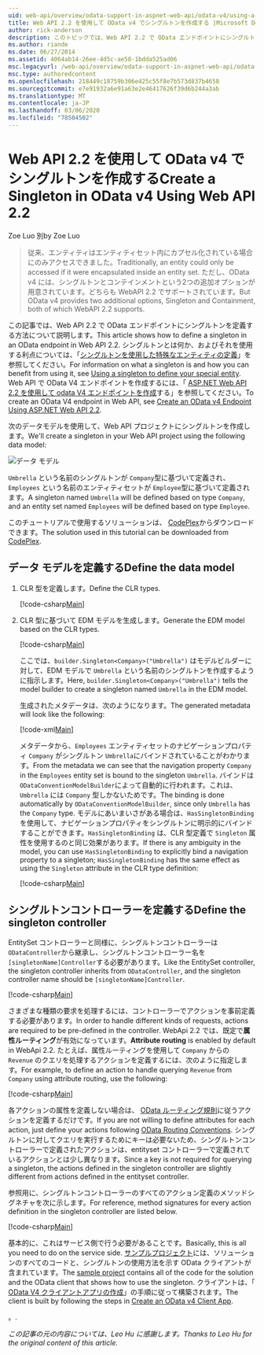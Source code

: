 ```yaml
---
uid: web-api/overview/odata-support-in-aspnet-web-api/odata-v4/using-a-singleton-in-an-odata-endpoint-in-web-api-22
title: Web API 2.2 を使用して OData v4 でシングルトンを作成する |Microsoft Docs
author: rick-anderson
description: このトピックでは、Web API 2.2 で OData エンドポイントにシングルトンを定義する方法について説明します。
ms.author: riande
ms.date: 06/27/2014
ms.assetid: 4064ab14-26ee-4d5c-ae58-1bdda525ad06
msc.legacyurl: /web-api/overview/odata-support-in-aspnet-web-api/odata-v4/using-a-singleton-in-an-odata-endpoint-in-web-api-22
msc.type: authoredcontent
ms.openlocfilehash: 218449c18759b306e425c55f8e7b573d837b4658
ms.sourcegitcommit: e7e91932a6e91a63e2e46417626f39d6b244a3ab
ms.translationtype: MT
ms.contentlocale: ja-JP
ms.lasthandoff: 03/06/2020
ms.locfileid: "78504502"
---
```

# <a name="create-a-singleton-in-odata-v4-using-web-api-22"></a><span data-ttu-id="9df0d-103">Web API 2.2 を使用して OData v4 でシングルトンを作成する</span><span class="sxs-lookup"><span data-stu-id="9df0d-103">Create a Singleton in OData v4 Using Web API 2.2</span></span>

<span data-ttu-id="9df0d-104">Zoe Luo 別</span><span class="sxs-lookup"><span data-stu-id="9df0d-104">by Zoe Luo</span></span>

> <span data-ttu-id="9df0d-105">従来、エンティティはエンティティセット内にカプセル化されている場合にのみアクセスできました。</span><span class="sxs-lookup"><span data-stu-id="9df0d-105">Traditionally, an entity could only be accessed if it were encapsulated inside an entity set.</span></span> <span data-ttu-id="9df0d-106">ただし、OData v4 には、シングルトンとコンテインメントという2つの追加オプションが用意されています。どちらも WebAPI 2.2 でサポートされています。</span><span class="sxs-lookup"><span data-stu-id="9df0d-106">But OData v4 provides two additional options, Singleton and Containment, both of which WebAPI 2.2 supports.</span></span>

<span data-ttu-id="9df0d-107">この記事では、Web API 2.2 で OData エンドポイントにシングルトンを定義する方法について説明します。</span><span class="sxs-lookup"><span data-stu-id="9df0d-107">This article shows how to define a singleton in an OData endpoint in Web API 2.2.</span></span> <span data-ttu-id="9df0d-108">シングルトンとは何か、およびそれを使用する利点については、「[シングルトンを使用した特殊なエンティティの定義](https://blogs.msdn.com/b/odatateam/archive/2014/03/05/use-singleton-to-define-your-special-entity.aspx)」を参照してください。</span><span class="sxs-lookup"><span data-stu-id="9df0d-108">For information on what a singleton is and how you can benefit from using it, see [Using a singleton to define your special entity](https://blogs.msdn.com/b/odatateam/archive/2014/03/05/use-singleton-to-define-your-special-entity.aspx).</span></span> <span data-ttu-id="9df0d-109">Web API で OData V4 エンドポイントを作成するには、「 [ASP.NET Web API 2.2 を使用して odata V4 エンドポイントを作成](create-an-odata-v4-endpoint.md)する」を参照してください。</span><span class="sxs-lookup"><span data-stu-id="9df0d-109">To create an OData V4 endpoint in Web API, see [Create an OData v4 Endpoint Using ASP.NET Web API 2.2](create-an-odata-v4-endpoint.md).</span></span> 

<span data-ttu-id="9df0d-110">次のデータモデルを使用して、Web API プロジェクトにシングルトンを作成します。</span><span class="sxs-lookup"><span data-stu-id="9df0d-110">We'll create a singleton in your Web API project using the following data model:</span></span>

![データ モデル](using-a-singleton-in-an-odata-endpoint-in-web-api-22/_static/image1.png)

<span data-ttu-id="9df0d-112">`Umbrella` という名前のシングルトンが `Company`型に基づいて定義され、`Employees` という名前のエンティティセットが `Employee`型に基づいて定義されます。</span><span class="sxs-lookup"><span data-stu-id="9df0d-112">A singleton named `Umbrella` will be defined based on type `Company`, and an entity set named `Employees` will be defined based on type `Employee`.</span></span>

<span data-ttu-id="9df0d-113">このチュートリアルで使用するソリューションは、 [CodePlex](http://aspnet.codeplex.com/sourcecontrol/latest#Samples/WebApi/OData/v4/ODataSingletonSample/)からダウンロードできます。</span><span class="sxs-lookup"><span data-stu-id="9df0d-113">The solution used in this tutorial can be downloaded from [CodePlex](http://aspnet.codeplex.com/sourcecontrol/latest#Samples/WebApi/OData/v4/ODataSingletonSample/).</span></span>

## <a name="define-the-data-model"></a><span data-ttu-id="9df0d-114">データ モデルを定義する</span><span class="sxs-lookup"><span data-stu-id="9df0d-114">Define the data model</span></span>

1. <span data-ttu-id="9df0d-115">CLR 型を定義します。</span><span class="sxs-lookup"><span data-stu-id="9df0d-115">Define the CLR types.</span></span>

    [!code-csharp[Main](using-a-singleton-in-an-odata-endpoint-in-web-api-22/samples/sample1.cs)]
2. <span data-ttu-id="9df0d-116">CLR 型に基づいて EDM モデルを生成します。</span><span class="sxs-lookup"><span data-stu-id="9df0d-116">Generate the EDM model based on the CLR types.</span></span>

    [!code-csharp[Main](using-a-singleton-in-an-odata-endpoint-in-web-api-22/samples/sample2.cs)]

    <span data-ttu-id="9df0d-117">ここでは、`builder.Singleton<Company>("Umbrella")` はモデルビルダーに対して、EDM モデルで `Umbrella` という名前のシングルトンを作成するように指示します。</span><span class="sxs-lookup"><span data-stu-id="9df0d-117">Here, `builder.Singleton<Company>("Umbrella")` tells the model builder to create a singleton named `Umbrella` in the EDM model.</span></span>

    <span data-ttu-id="9df0d-118">生成されたメタデータは、次のようになります。</span><span class="sxs-lookup"><span data-stu-id="9df0d-118">The generated metadata will look like the following:</span></span>

    [!code-xml[Main](using-a-singleton-in-an-odata-endpoint-in-web-api-22/samples/sample3.xml)]

    <span data-ttu-id="9df0d-119">メタデータから、`Employees` エンティティセットのナビゲーションプロパティ `Company` がシングルトン `Umbrella`にバインドされていることがわかります。</span><span class="sxs-lookup"><span data-stu-id="9df0d-119">From the metadata we can see that the navigation property `Company` in the `Employees` entity set is bound to the singleton `Umbrella`.</span></span> <span data-ttu-id="9df0d-120">バインドは `ODataConventionModelBuilder`によって自動的に行われます。これは、`Umbrella` には `Company` 型しかないためです。</span><span class="sxs-lookup"><span data-stu-id="9df0d-120">The binding is done automatically by `ODataConventionModelBuilder`, since only `Umbrella` has the `Company` type.</span></span> <span data-ttu-id="9df0d-121">モデルにあいまいさがある場合は、`HasSingletonBinding` を使用して、ナビゲーションプロパティをシングルトンに明示的にバインドすることができます。`HasSingletonBinding` は、CLR 型定義で `Singleton` 属性を使用するのと同じ効果があります。</span><span class="sxs-lookup"><span data-stu-id="9df0d-121">If there is any ambiguity in the model, you can use `HasSingletonBinding` to explicitly bind a navigation property to a singleton; `HasSingletonBinding` has the same effect as using the `Singleton` attribute in the CLR type definition:</span></span>

    [!code-csharp[Main](using-a-singleton-in-an-odata-endpoint-in-web-api-22/samples/sample4.cs)]

## <a name="define-the-singleton-controller"></a><span data-ttu-id="9df0d-122">シングルトンコントローラーを定義する</span><span class="sxs-lookup"><span data-stu-id="9df0d-122">Define the singleton controller</span></span>

<span data-ttu-id="9df0d-123">EntitySet コントローラーと同様に、シングルトンコントローラーは `ODataController`から継承し、シングルトンコントローラー名を `[singletonName]Controller`する必要があります。</span><span class="sxs-lookup"><span data-stu-id="9df0d-123">Like the EntitySet controller, the singleton controller inherits from `ODataController`, and the singleton controller name should be `[singletonName]Controller`.</span></span>

[!code-csharp[Main](using-a-singleton-in-an-odata-endpoint-in-web-api-22/samples/sample5.cs)]

<span data-ttu-id="9df0d-124">さまざまな種類の要求を処理するには、コントローラーでアクションを事前定義する必要があります。</span><span class="sxs-lookup"><span data-stu-id="9df0d-124">In order to handle different kinds of requests, actions are required to be pre-defined in the controller.</span></span> <span data-ttu-id="9df0d-125">WebApi 2.2 では、既定で**属性ルーティング**が有効になっています。</span><span class="sxs-lookup"><span data-stu-id="9df0d-125">**Attribute routing** is enabled by default in WebApi 2.2.</span></span> <span data-ttu-id="9df0d-126">たとえば、属性ルーティングを使用して `Company` からの `Revenue` のクエリを処理するアクションを定義するには、次のように指定します。</span><span class="sxs-lookup"><span data-stu-id="9df0d-126">For example, to define an action to handle querying `Revenue` from `Company` using attribute routing, use the following:</span></span>

[!code-csharp[Main](using-a-singleton-in-an-odata-endpoint-in-web-api-22/samples/sample6.cs)]

<span data-ttu-id="9df0d-127">各アクションの属性を定義しない場合は、 [OData ルーティング規則](../odata-routing-conventions.md)に従うアクションを定義するだけです。</span><span class="sxs-lookup"><span data-stu-id="9df0d-127">If you are not willing to define attributes for each action, just define your actions following [OData Routing Conventions](../odata-routing-conventions.md).</span></span> <span data-ttu-id="9df0d-128">シングルトンに対してクエリを実行するためにキーは必要ないため、シングルトンコントローラーで定義されたアクションは、entityset コントローラーで定義されているアクションとは少し異なります。</span><span class="sxs-lookup"><span data-stu-id="9df0d-128">Since a key is not required for querying a singleton, the actions defined in the singleton controller are slightly different from actions defined in the entityset controller.</span></span>

<span data-ttu-id="9df0d-129">参照用に、シングルトンコントローラーのすべてのアクション定義のメソッドシグネチャを次に示します。</span><span class="sxs-lookup"><span data-stu-id="9df0d-129">For reference, method signatures for every action definition in the singleton controller are listed below.</span></span>

[!code-csharp[Main](using-a-singleton-in-an-odata-endpoint-in-web-api-22/samples/sample7.cs)]

<span data-ttu-id="9df0d-130">基本的に、これはサービス側で行う必要があることです。</span><span class="sxs-lookup"><span data-stu-id="9df0d-130">Basically, this is all you need to do on the service side.</span></span> <span data-ttu-id="9df0d-131">[サンプルプロジェクト](http://aspnet.codeplex.com/sourcecontrol/latest#Samples/WebApi/OData/v4/ODataSingletonSample/)には、ソリューションのすべてのコードと、シングルトンの使用方法を示す OData クライアントが含まれています。</span><span class="sxs-lookup"><span data-stu-id="9df0d-131">The [sample project](http://aspnet.codeplex.com/sourcecontrol/latest#Samples/WebApi/OData/v4/ODataSingletonSample/) contains all of the code for the solution and the OData client that shows how to use the singleton.</span></span> <span data-ttu-id="9df0d-132">クライアントは、「 [OData V4 クライアントアプリの作成](create-an-odata-v4-client-app.md)」の手順に従って構築されます。</span><span class="sxs-lookup"><span data-stu-id="9df0d-132">The client is built by following the steps in [Create an OData v4 Client App](create-an-odata-v4-client-app.md).</span></span>

<span data-ttu-id="9df0d-133">。</span><span class="sxs-lookup"><span data-stu-id="9df0d-133">.</span></span> 

<span data-ttu-id="9df0d-134">*この記事の元の内容については、Leo Hu に感謝します。*</span><span class="sxs-lookup"><span data-stu-id="9df0d-134">*Thanks to Leo Hu for the original content of this article.*</span></span>
